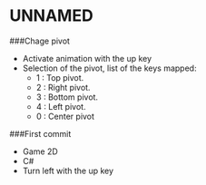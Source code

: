 # UNNAMED

###Chage pivot
* Activate animation with the up key
* Selection of the pivot, list of the keys mapped:
	- 1 : Top pivot.
	- 2 : Right pivot.
	- 3 : Bottom pivot.
	- 4 : Left pivot.
	- 0 : Center pivot 

###First commit
* Game 2D
* C#
* Turn left with the up key